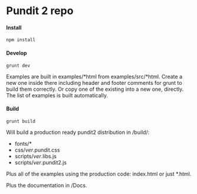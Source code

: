 # Pundit 2 repo

#### Install
    npm install


#### Develop
    grunt dev
    
Examples are built in examples/*html from examples/src/*html. Create a new one
inside there including header and footer comments for grunt to build them correctly.
Or copy one of the existing into a new one, directly. The list of examples is 
built automatically.


#### Build
    grunt build

Will build a production ready pundit2 distribution in /build/:

* fonts/*
* css/*ver*.pundit.css
* scripts/*ver*.libs.js
* scripts/*ver*.pundit2.js

Plus all of the examples using the production code: index.html or just *.html.

Plus the documentation in /Docs.